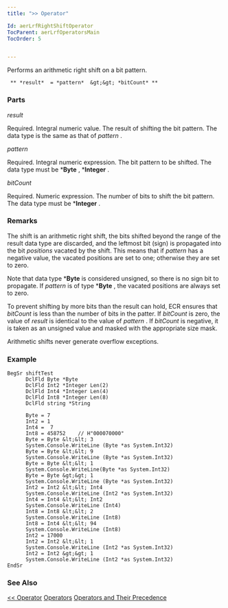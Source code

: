 ```yaml
---
title: ">> Operator"

Id: aerLrfRightShiftOperator
TocParent: aerLrfOperatorsMain
TocOrder: 5


---
```


Performs an arithmetic right shift on a bit pattern.

```
 ** *result*  = *pattern*  &gt;&gt; *bitCount* **    
```

### Parts

*result* 

Required. Integral numeric value. The result of shifting the bit pattern. The
                data type is the same as that of *pattern* .


*pattern* 

Required. Integral numeric expression. The bit pattern to be shifted. The data
                type must be ***Byte** , ***Integer** .


*bitCount* 

Required. Numeric expression. The number of bits to shift the bit pattern. The
                data type must be ***Integer** .


### Remarks
The shift is an arithmetic right shift, the bits shifted beyond the range of the result data type are discarded, and the leftmost bit (sign) is propagated into the bit *positions* vacated by the shift. This means that if *pattern* has a negative value, the vacated positions are set to one; otherwise they are set to zero. 

Note that data type ***Byte** is considered unsigned, so there is no sign bit to propagate. If *pattern* is of type ***Byte** , the vacated positions are always set to zero. 

To prevent shifting by more bits than the result can hold, ECR ensures that *bitCount* is less than the number of bits in the patter. If *bitCount* is zero, the value of *result* is identical to the value of *pattern* . If *bitCount* is negative, it is taken as an unsigned value and masked with the appropriate size mask. 

Arithmetic shifts never generate overflow exceptions. 

### Example

```
BegSr shiftTest
      DclFld Byte *Byte
      DclFld Int2 *Integer Len(2)
      DclFld Int4 *Integer Len(4)
      DclFld Int8 *Integer Len(8)
      DclFld string *String

      Byte = 7
      Int2 = 1
      Int4 =  7
      Int8 = 458752    // H"000070000"
      Byte = Byte &lt;&lt; 3
      System.Console.WriteLine (Byte *as System.Int32)
      Byte = Byte &lt;&lt; 9
      System.Console.WriteLine (Byte *as System.Int32)
      Byte = Byte &lt;&lt; 1
      System.Console.WriteLine(Byte *as System.Int32)
      Byte = Byte &gt;&gt; 1
      System.Console.WriteLine (Byte *as System.Int32)
      Int2 = Int2 &lt;&lt; Int4
      System.Console.WriteLine (Int2 *as System.Int32)
      Int4 = Int4 &lt;&lt; Int2
      System.Console.WriteLine (Int4)
      Int8 = Int8 &lt;&lt; 2
      System.Console.WriteLine (Int8)
      Int8 = Int4 &lt;&lt; 94
      System.Console.WriteLine (Int8)
      Int2 = 17000
      Int2 = Int2 &lt;&lt; 1
      System.Console.WriteLine (Int2 *as System.Int32)
      Int2 = Int2 &gt;&gt; 1
      System.Console.WriteLine (Int2 *as System.Int32)
EndSr     
```

### See Also
[&lt;&lt; Operator](aerLrfLeftShiftOperator.html)
[Operators](aerLrfOperatorsMain.html)
[Operators and Their Precedence](Expression_Operators_and_their_Precedence.html) 
